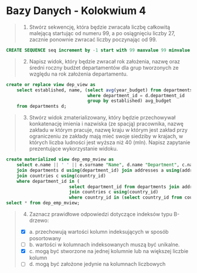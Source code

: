 # Bazy Danych - Kolokwium 4

> 1. Stwórz sekwencję, która będzie zwracała liczbę całkowitą malejącą startując od numeru 99, a po osiągnięciu liczby 27, zacznie ponownie zwracać liczby poczynając od 99.
```sql
CREATE SEQUENCE seq increment by -1 start with 99 maxvalue 99 minvalue 27 cycle;
```

> 2. Napisz widok, który będzie zwracał rok założenia, nazwę oraz średni roczny budżet departamentów dla grup tworzonych ze względu na rok założenia departamentu.
```sql
create or replace view dep_view as
    select established, name, (select avg(year_budget) from departments
                               where department_id = d.department_id
                               group by established) avg_budget
    from departments d;
```

> 3. Stwórz widok zmaterializowany, który będzie przechowywał konkatenację imienia i nazwiska (ze spacją) pracownika, nazwę zakładu w którym pracuje, nazwę kraju w którym jest zakład przy ograniczeniu ze zakłady mają mieć swoje siedziby w krajach, w których liczba ludności jest wyższa niż 40 (mln). Napisz zapytanie prezentujące wykorzystanie widoku.
```sql
create materialized view dep_emp_mview as
    select e.name || ' ' || e.surname "Name", d.name "Department", c.name "Country" from employees e
    join departments d using(department_id) join addresses a using(address_id)
    join countries c using(country_id)
    where department_id in (
                        select department_id from departments join addresses a using(address_id)
                        join countries c using(country_id)
                        where country_id in (select country_id from countries where population > 40));
select * from dep_emp_mview;
```

> 4. Zaznacz prawidłowe odpowiedzi dotyczące indeksów typu B-drzewo:
> - [X] a. przechowują wartości kolumn indeksujących w sposób posortowany
> - [ ] b. wartości w kolumnach indeksowanych muszą być unikalne.
> - [X] c. mogą być stworzone na jednej kolumnie lub na większej liczbie kolumn
> - [ ] d. mogą być założone jedynie na kolumnach liczbowych